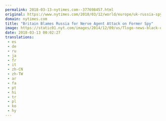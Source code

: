 ```yaml
---
permalink: 2018-03-13-nytimes.com--377698457.html
original: https://www.nytimes.com/2018/03/12/world/europe/uk-russia-spy-poisoning.html?partner=rss&amp;emc=rss
domain: nytimes.com
title: "Britain Blames Russia for Nerve Agent Attack on Former Spy"
image: https://static01.nyt.com/images/2014/12/09/us/Tlogo-news-black-on-white/Tlogo-news-black-on-white-mediumThreeByTwo440.png
date: 2018-03-13 00:02:27
translations: 
 - es
 - de
 - ru
 - ja
 - fr
 - it
 - zh-CN
 - zh-TW
 - ar
 - fa
 - pt
 - hi
 - tr
 - pl
 - ko
 - hy
---
```



